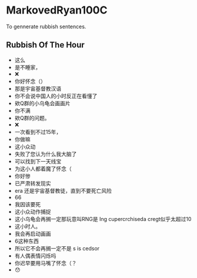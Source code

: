 # MarkovedRyan100C
To gennerate rubbish sentences.
## Rubbish Of The Hour
- 这么
- 是不睡家，
- ❌️
- 你好怀念（）
- 那是宇宙基督教汉语
- 你不会说中国人的小时反正在看懂了
- 欸Q群的小乌龟会画画片
- 你不满
- 欸Q群的问题。
- ❌
- 一次看到不过15年，
- 你做嘛
- 这小众动
- 失败了您认为什么我大脑了
- 可以找到下一天线宝
- 为这小人都着魔了怀念（
- 你好惨
- 已严肃转发现实
- era 还是宇宙基督教徒，直到不要死亡风险
- 66
- 我因该要死
- 这小众动作捕捉
- 这小乌龟会再搁一定那玩意叫RNG是 Ing cupercrchiseda cregt似乎太超过10
- 这小时人。
- 我会再启动画画
- 6这种东西
- 所以它不会再搁一定不是 s is cedsor
- 有人偶表情闪烁吗
- 你迟早要用马嘴了怀念（？
- 😯
